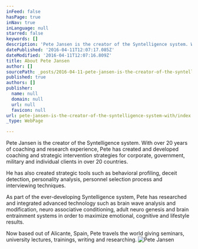 ```yaml
---
inFeed: false
hasPage: true
inNav: true
inLanguage: null
starred: false
keywords: []
description: 'Pete Jansen is the creator of the Syntelligence system. With over 20 years of coaching and research experience, Pete has created and developed coaching and strategic intervention strategies for corporate, government, military and individual clients in over 20 countries.'
datePublished: '2016-04-11T12:07:17.085Z'
dateModified: '2016-04-11T12:07:16.809Z'
title: About Pete Jansen
author: []
sourcePath: _posts/2016-04-11-pete-jansen-is-the-creator-of-the-syntelligence-system-with.md
published: true
authors: []
publisher:
  name: null
  domain: null
  url: null
  favicon: null
url: pete-jansen-is-the-creator-of-the-syntelligence-system-with/index.html
_type: WebPage

---
```

Pete Jansen is the creator of the Syntelligence system. With over 20 years of coaching and research experience, Pete has created and developed coaching and strategic intervention strategies for corporate, government, military and individual clients in over 20 countries.

He has also created strategic tools such as behavioral profiling, deceit detection, personality analysis, personnel selection process and interviewing techniques. 

As part of the ever-developing Syntelligence system, Pete has researched and integrated advanced technology such as brain wave analysis and modification, neuro associative conditioning, adult neuro genesis and brain entrainment systems in order to maximize emotional, cognitive and lifestyle results.

Now based out of Alicante, Spain, Pete travels the world giving seminars, university lectures, trainings, writing and researching.
![Pete Jansen](https://the-grid-user-content.s3-us-west-2.amazonaws.com/6b1c7b00-f1fe-436b-bc48-858307160c53.jpg)